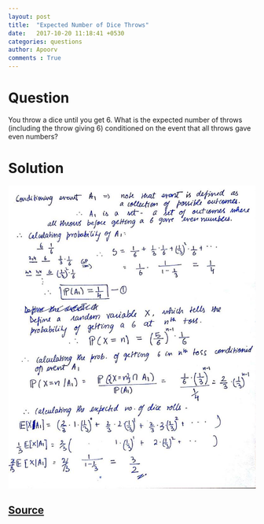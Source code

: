 ```yaml
---
layout: post
title:  "Expected Number of Dice Throws"
date:   2017-10-20 11:18:41 +0530
categories: questions
author: Apoorv
comments : True
---
```

# Question
You throw a dice until you get 6. What is the expected number of throws (including the throw giving 6) conditioned on the event that all throws gave even numbers?

# Solution
![Solution](/images/dice-throws.jpg)

## [Source](https://gilkalai.wordpress.com/2017/09/07/tyi-30-expected-number-of-dice-throws/)
